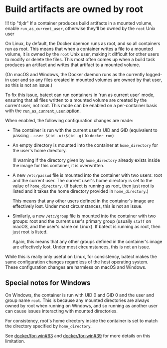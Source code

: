 # Build artifacts are owned by root

!!! tip "tl;dr"
    If a container produces build artifacts in a mounted volume, enable `run_as_current_user`, otherwise they'll be owned by the `root`
    Unix user

On Linux, by default, the Docker daemon runs as root, and so all containers run as root. This means that when a container writes a file to a mounted volume,
it is owned by the `root` Unix user, making it difficult for other users to modify or delete the files. This most often comes up when a build task produces
an artifact and writes that artifact to a mounted volume.

(On macOS and Windows, the Docker daemon runs as the currently logged-in user and so any files created in mounted volumes are owned by that user, so this is not an issue.)

To fix this issue, batect can run containers in 'run as current user' mode, ensuring that all files written to a mounted volume are created by the current
user, not root. This mode can be enabled on a per-container basis with the [`run_as_current_user` option](../config/Containers.md#run_as_current_user).

When enabled, the following configuration changes are made:

  * The container is run with the current user's UID and GID (equivalent to passing `--user $(id -u):$(id -g)` to `docker run`)

  * An empty directory is mounted into the container at `home_directory` for the user's home directory.

    !!! warning
        If the directory given by `home_directory` already exists inside the image for this container, it is overwritten.

  * A new `/etc/passwd` file is mounted into the container with two users: root and the current user. The current user's home directory is set to the
    value of `home_directory`. (If batect is running as root, then just root is listed and it takes the home directory provided in `home_directory`.)

    This means that any other users defined in the container's image are effectively lost. Under most circumstances, this is not an issue.

  * Similarly, a new `/etc/group` file is mounted into the container with two groups: root and the current user's primary group (usually `staff` on
    macOS, and the user's name on Linux). If batect is running as root, then just root is listed.

    Again, this means that any other groups defined in the container's image are effectively lost. Under most circumstances, this is not an issue.

While this is really only useful on Linux, for consistency, batect makes the same configuration changes regardless of the host operating system.
These configuration changes are harmless on macOS and Windows.

## Special notes for Windows

On Windows, the container is run with UID 0 and GID 0 and the user and group name `root`. This is because any mounted directories
are always owned by root when running on Windows, and so running as another user can cause issues interacting with mounted directories.

For consistency, root's home directory inside the container is set to match the directory specified by `home_directory`.

See [docker/for-win#63](https://github.com/docker/for-win/issues/63) and [docker/for-win#39](https://github.com/docker/for-win/issues/39)
for more details on this limitation.
